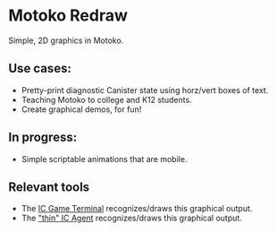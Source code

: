 # Motoko Redraw

Simple, 2D graphics in Motoko.

## Use cases:

- Pretty-print diagnostic Canister state using horz/vert boxes of text.
- Teaching Motoko to college and K12 students.
- Create graphical demos, for fun!

## In progress:

- Simple scriptable animations that are mobile.


## Relevant tools

- The [IC Game Terminal](https://github.com/matthewhammer/ic-game-terminal#-graphical-output-format) recognizes/draws this graphical output.
- The ["thin" IC Agent](https://github.com/matthewhammer/zqm/pull/6) recognizes/draws this graphical output.
